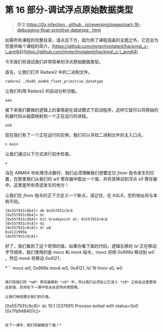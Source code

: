 # 第 16 部分-调试浮点原始数据类型

> 原文:[https://0x infection . github . io/reversing/pages/part-16-debugging-float-primitive-datatype . html](https://0xinfection.github.io/reversing/pages/part-16-debugging-float-primitive-datatype.html)

如需所有课程的完整目录，请点击下方，因为除了课程涵盖的主题之外，它还会为您提供每个课程的简介。[https://github.com/mytechnotalent/hacking\_c-\_arm64](https://github.com/mytechnotalent/hacking\_c-\_arm64)

今天我们将调试我们非常简单的浮点原始数据类型。

首先，让我们打开 Radare2 中的二进制文件。

```
radare2 ./0x05_asm64_float_primitive_datatype

```

让我们利用 Radare2 的自动分析功能。

```
aaa

```

接下来我们要做的逻辑上的事情是在调试模式下启动程序，这样它就可以将原始的机器代码从磁盘映射到一个正在运行的进程。

```
ood

```

现在我们有了一个正在运行的实例，我们可以寻找二进制文件的主入口点。

```
s main

```

让我们通过以下方式进行初步检查。

```
v

```

当在 ARM64 中处理浮点数时，我们必须理解我们想要定位 *fmov* 指令发生的位置，在那里我们从我们的 *w0* 寄存器中取出一个值，并将其移动到浮点 *s0* 寄存器中。这里是所有奇迹发生的地方！

让我们在 *fmov* 指令的正下方定义一个断点。请记住，在 ASLR，您的地址将与本例不同。

```
[0x557931c9b4]> db 0x557931c9c8
[0x557931c9b4]> dc
[0x557931c9b4]> hit breakpoint at: 0x557931c9c8
[0x557931c9c8]> ds
[0x557931c9c8]> dr w0
0x4121999a
[0x557931c9c8]>

```

好了，我们看到了这个奇怪的值，如果你看下面的代码，逻辑左移的 *lsl* 正在移动字节顺序，我们使用的是 *movz* 和 *movk* 指令，movz 将把 *0x999a* 移动到 *w0* ，然后 *movk* 将移动 *0x4121，*

 *```
movz w0, 0x999a
movk w0, 0x4121, lsl 16
fmov s0, w0

```

我们将我们的 *w0* 寄存器移到 *s0* 中，所以我们必须在让它进入 *s0* 之前在这里更改这些值，否则在下一课中攻击会变得非常困难。

让我们继续展示我们的价值。

```
[0x557931c9c8]> dc
10.1
(237691) Process exited with status=0x0
[0x7fb948407c]>

```

在下一课中，我们将破解这个值！*